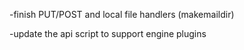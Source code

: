 
-finish PUT/POST and local file handlers (makemaildir)

-update the api script to support engine plugins

